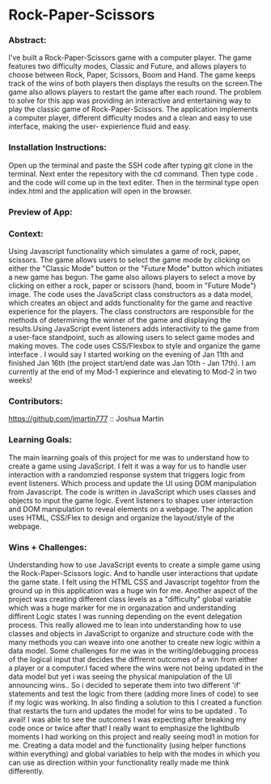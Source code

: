# Rock-Paper-Scissors

### Abstract:
[//]: <> (Briefly describe what you built and its features. What problem is the app solving? How does this application solve that problem?)

I've built a Rock-Paper-Scissors game with a computer player. The game features two difficulty modes, Classic and Future, and allows players to choose between Rock, Paper, Scissors, Boom and Hand. The game keeps track of the wins of both players then displays the results on the screen.The game also allows players to restart the game after each round. The problem to solve for this app was providing an interactive and entertaining way to play the classic game of Rock-Paper-Scissors. The application implements a computer player, different difficulty modes and a clean and easy to use interface, making the user- expierience fluid and easy.

### Installation Instructions:
[//]: <> (What steps does a person have to take to get your app cloned down and running?)

Open up the terminal and paste the SSH code after typing git clone in the terminal. Next enter the repesitory with the cd command. Then type code . and the code will come up in the text editer. Then in the terminal type open index.html and the application will open in the browser.

### Preview of App:
[//]: <> (Provide ONE gif or screenshot of your application - choose the "coolest" piece of functionality to show off.)

### Context:
[//]: <> (Give some context for the project here. How long did you have to work on it? How far into the Turing program are you?)

Using Javascript functionality which simulates a game of rock, paper, scissors. The game allows users to select the game mode by clicking on either the "Classic Mode" button or the "Future Mode" button which initiates a new game has begun. The game also allows players to select a move by clicking on either a rock, paper or scissors (hand, boom in "Future Mode") image. The code uses the JavaScript class constructors as a data model, which creates an object and adds functionality for the game and reactive experience for the players. The class constructors are responsible for the methods of determining the winner of the game and displaying the results.Using JavaScript event listeners adds interactivity to the game from a user-face standpoint, such as allowing users to select game modes and making moves. The code uses CSS/Flexbox to style and organize the game interface . I would say I started working on the evening of Jan 11th and finished Jan 16th (the project start/end date was Jan 10th - Jan 17th). I am currently at the end of my Mod-1 expierince and elevating to Mod-2 in two weeks!

### Contributors:
[//]: <> (Who worked on this application? Link to their GitHubs.)

https://github.com/jmartin777  :: Joshua Martin

### Learning Goals:
[//]: <> (What were the learning goals of this project? What tech did you work with?)

The main learning goals of this project for me was to understand how to create a game using JavaScript. I felt it was a way for us to handle user interaction with a randomzied response system that triggers logic from event listeners. Which process and update the UI using DOM manipulation from Javascript. The code is written in JavaScript which uses classes and objects to input the game logic. Event listeners to shapes user interaction and DOM manipulation to reveal elements on a webpage. The application uses HTML, CSS/Flex to design and organize the layout/style of the webpage.

### Wins + Challenges:
[//]: <> (What are 2-3 wins you have from this project? What were some challenges you faced - and how did you get over them?)

Understanding how to use JavaScript events to create a simple game using the Rock-Paper-Scissors logic. And to handle user interactions that update the game state. I felt using the HTML CSS and Javascript togehtor from the ground up in this application was a huge win for me. Another aspect of the project was creating different class levels as a "difficulty" global variable which was a huge marker for me in organazation and understanding diffirent Logic states I was running depending on the event delegation process. This really allowed me to lean into understanding how to use classes and objects in JavaScript to organize and structure code with the many methods you can weave into one another to create new logic within a data model. Some challenges for me was in the writing/debugging process of the logical input that decides the diffrernt outcomes of a win from either a player or a computer.I faced where the wins were not being updated in the data model but yet i was seeing the physical manipulation of the UI announcing wins.. So i decided to seperate them into two different 'if' statements and test the logic from there (adding more lines of code) to see if my logic was working. In also finding a solution to this I created a function that restarts the turn and updates the model for wins to be updated . To avail! I was able to see the outcomes I was expecting after breaking my code once or twice after that! I really want to emphasize the lightbulb moments I had working on this project and really seeing mod1 in motion for me. Creating a data model and the functionality (using helper functions within everything) and global variables to help with the modes in which you can use as direction within your functionality really made me think differently.
        
       

